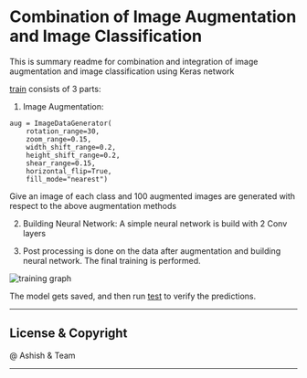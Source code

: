 # Combination of Image Augmentation and Image Classification

This is summary readme for combination and integration of image augmentation and image classification using Keras network


[train](train.py) consists of 3 parts:
1. Image Augmentation: 
```
aug = ImageDataGenerator(
	rotation_range=30,
	zoom_range=0.15,
	width_shift_range=0.2,
	height_shift_range=0.2,
	shear_range=0.15,
	horizontal_flip=True,
	fill_mode="nearest")
```
Give an image of each class and 100 augmented images are generated with respect to the above augmentation methods

2. Building Neural Network: A simple neural network is build with 2 Conv layers

3. Post processing is done on the data after augmentation and building neural network. The final training is performed. 

![training graph](https://github.com/cudanexus/ashish/blob/master/image_classification_augmentation_combine_keras/results/plot.png)


The model gets saved, and then run [test](test.py) to verify the predictions. 


---
## License & Copyright

@ Ashish & Team

***
